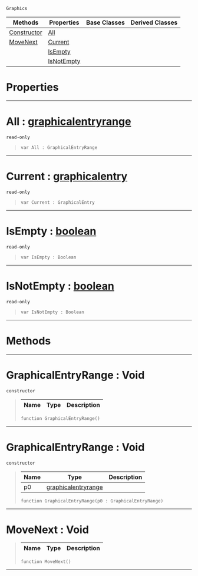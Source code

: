  `Graphics`

|Methods|Properties|Base Classes|Derived Classes|
|---|---|---|---|
|[ Constructor](https://plasmaengine.github.io/PlasmaDocs/Plasma1/C++/code_reference/class_reference/graphicalentryrange.md#graphicalentryrange-void)|[ All](https://plasmaengine.github.io/PlasmaDocs/Plasma1/C++/code_reference/class_reference/graphicalentryrange.md#all-plasma-engine-document)| | |
|[ MoveNext](https://plasmaengine.github.io/PlasmaDocs/Plasma1/C++/code_reference/class_reference/graphicalentryrange.md#movenext-void)|[ Current](https://plasmaengine.github.io/PlasmaDocs/Plasma1/C++/code_reference/class_reference/graphicalentryrange.md#current-plasma-engine-docu)| | |
| |[ IsEmpty](https://plasmaengine.github.io/PlasmaDocs/Plasma1/C++/code_reference/class_reference/graphicalentryrange.md#isempty-plasma-engine-docu)| | |
| |[ IsNotEmpty](https://plasmaengine.github.io/PlasmaDocs/Plasma1/C++/code_reference/class_reference/graphicalentryrange.md#isnotempty-plasma-engine-d)| | |


 #  Properties


---  
 #  All : [graphicalentryrange](https://plasmaengine.github.io/PlasmaDocs/Plasma1/C++/code_reference/class_reference/graphicalentryrange.md)

 `read-only`

> 
> ``` lang=cpp, name=Lightning
> var All : GraphicalEntryRange


---  
 #  Current : [graphicalentry](https://plasmaengine.github.io/PlasmaDocs/Plasma1/C++/code_reference/class_reference/graphicalentry.md)

 `read-only`

> 
> ``` lang=cpp, name=Lightning
> var Current : GraphicalEntry


---  
 #  IsEmpty : [boolean](https://plasmaengine.github.io/PlasmaDocs/Plasma1/C++/code_reference/lightning_base_types/boolean.md)

 `read-only`

> 
> ``` lang=cpp, name=Lightning
> var IsEmpty : Boolean


---  
 #  IsNotEmpty : [boolean](https://plasmaengine.github.io/PlasmaDocs/Plasma1/C++/code_reference/lightning_base_types/boolean.md)

 `read-only`

> 
> ``` lang=cpp, name=Lightning
> var IsNotEmpty : Boolean


---  
 #  Methods


---  
 #  GraphicalEntryRange : Void

 `constructor`

> 
> |Name|Type|Description|
> |---|---|---|
> ``` lang=cpp, name=Lightning
> function GraphicalEntryRange()
> ``` 


---  
 #  GraphicalEntryRange : Void

 `constructor`

> 
> |Name|Type|Description|
> |---|---|---|
> |p0|[graphicalentryrange](https://plasmaengine.github.io/PlasmaDocs/Plasma1/C++/code_reference/class_reference/graphicalentryrange.md)| |
> ``` lang=cpp, name=Lightning
> function GraphicalEntryRange(p0 : GraphicalEntryRange)
> ``` 


---  
 #  MoveNext : Void

> 
> |Name|Type|Description|
> |---|---|---|
> ``` lang=cpp, name=Lightning
> function MoveNext()
> ``` 


---  
 

 
